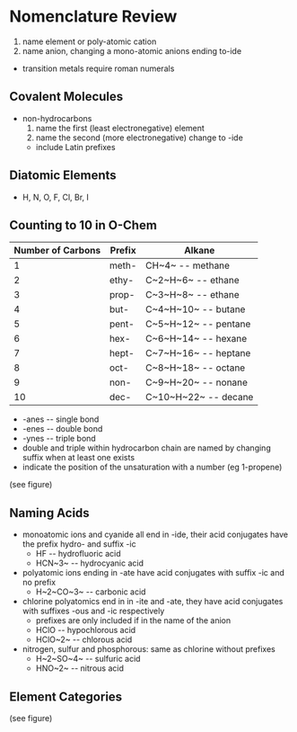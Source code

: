 # Nomenclature Review
1. name element or poly-atomic cation
2. name anion, changing a mono-atomic anions ending to-ide
- transition metals require roman numerals

## Covalent Molecules
- non-hydrocarbons
    1. name the first (least electronegative) element
    2. name the second (more electronegative) change to -ide
    - include Latin prefixes

## Diatomic Elements
- H, N, O, F, Cl, Br, I

## Counting to 10 in O-Chem

| Number of Carbons | Prefix | Alkane               |
|-------------------|--------|----------------------|
| 1                 | meth-  | CH~4~ -- methane     |
| 2                 | ethy-  | C~2~H~6~ -- ethane   |
| 3                 | prop-  | C~3~H~8~ -- ethane   |
| 4                 | but-   | C~4~H~10~ -- butane  |
| 5                 | pent-  | C~5~H~12~ -- pentane |
| 6                 | hex-   | C~6~H~14~ -- hexane  |
| 7                 | hept-  | C~7~H~16~ -- heptane |
| 8                 | oct-   | C~8~H~18~ -- octane  |
| 9                 | non-   | C~9~H~20~ -- nonane  |
| 10                | dec-   | C~10~H~22~ -- decane |

- -anes -- single bond
- -enes -- double bond
- -ynes -- triple bond
- double and triple within hydrocarbon chain are named by changing suffix when at least one exists
- indicate the position of the unsaturation with a number (eg 1-propene)

(see figure)

## Naming Acids
- monoatomic ions and cyanide all end in -ide, their acid conjugates have the prefix hydro- and suffix -ic
    - HF -- hydrofluoric acid
    - HCN~3~ -- hydrocyanic acid
- polyatomic ions ending in -ate have acid conjugates with suffix -ic and no prefix
    - H~2~CO~3~ -- carbonic acid
- chlorine polyatomics end in in -ite and -ate, they have acid conjugates with suffixes -ous and -ic respectively
    - prefixes are only included if in the name of the anion
    - HClO -- hypochlorous acid
    - HClO~2~ -- chlorous acid
- nitrogen, sulfur and phosphorous: same as chlorine without prefixes
    - H~2~SO~4~ -- sulfuric acid
    - HNO~2~ -- nitrous acid

## Element Categories

(see figure)
